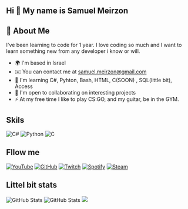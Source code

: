 ## Hi 👋 My name is Samuel Meirzon

## 🚀 About Me
I've been learning to code for 1 year. I love coding so much and I want to learn something new from any developer i know or will.


- 🌍 I'm based in Israel
- ✉️ You can contact me at samuel.meirzon@gmail.com
- 🧠 I'm learning C#, Pyhton, Bash, HTML, C(SOON) , SQL(little bit), Access
- 🤝 I'm open to collaborating on interesting projects
- ⚡ At my free time I like to play CS:GO, and my guitar, be in the GYM.

## Skils
![C#](https://img.shields.io/badge/c%23-%23239120.svg?style=for-the-badge&logo=c-sharp&logoColor=white) ![Python](https://img.shields.io/badge/python-3670A0?style=for-the-badge&logo=python&logoColor=ffdd54) ![C](https://img.shields.io/badge/c-%2300599C.svg?style=for-the-badge&logo=c&logoColor=white)

## Fllow me
[![YouTube](https://img.shields.io/badge/YouTube-%23FF0000.svg?style=for-the-badge&logo=YouTube&logoColor=white)](https://www.youtube.com/channel/UChAHIuQ3-AkQcJcpM6WYefQ)  [![GitHub](https://img.shields.io/badge/github-%23121011.svg?style=for-the-badge&logo=github&logoColor=white)](https://github.com/samuel169518)  [![Twitch](https://img.shields.io/badge/Twitch-%239146FF.svg?style=for-the-badge&logo=Twitch&logoColor=white)](https://www.twitch.tv/shotdown18) [![Spotify](https://img.shields.io/badge/Spotify-1ED760?style=for-the-badge&logo=spotify&logoColor=white)](https://open.spotify.com/user/31absv2n7esrhpt6wsko4tvsj6mu) [![Steam](https://img.shields.io/badge/steam-%23000000.svg?style=for-the-badge&logo=steam&logoColor=white)](https://steamcommunity.com/id/samuel76561198280389095/)



## Littel bit stats
![GitHub Stats](https://github-readme-stats.vercel.app/api?username=samuel169518&theme=dark&show_icons=true) 
![GitHub Stats](https://activity-graph.herokuapp.com/graph?username=samuel169518&theme=radical)
[![](https://raw.githubusercontent.com/samuel169518/github-profile-summary-cards-example/master/profile-summary-card-output/github_dark/3-stats.svg)](https://github.com/samuel169518/github-profile-summary-cards)

